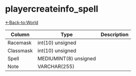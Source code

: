 # playercreateinfo_spell

[<-Back-to:World](database-world.md)

Column | Type | Description
--- | --- | ---
Racemask | int(10) unsigned | 
Classmask | int(10) unsigned | 
Spell | MEDIUMINT(8) unsigned | 
Note | VARCHAR(255) | 
